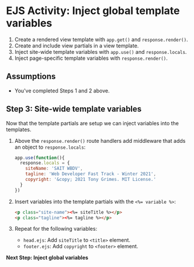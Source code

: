# EJS Activity: Inject global template variables
1. Create a rendered view template with `app.get()` and `response.render()`.
2. Create and include view partials in a view template.
3. Inject site-wide template variables with `app.use()` and `response.locals`.
4. Inject page-specific template variables with `response.render()`.

## Assumptions
- You've completed Steps 1 and 2 above.

## Step 3: Site-wide template variables
Now that the template partials are setup we can inject variables into the templates.
1. Above the `response.render()` route handlers add middleware that adds an object to `response.locals`:

    ```js
    app.use(function(){
      response.locals = {
        siteName: 'SAIT WBDV',
        tagline: 'Web Developer Fast Track - Winter 2021',
        copyright: '&copy; 2021 Tony Grimes. MIT License.'
      }
    })
    ```
2. Insert variables into the template partials with the `<%= variable %>`:

    ```html
    <p class="site-name"><%= siteTitle %></p>
    <p class="tagline"><%= tagline %></p>

    ```

3. Repeat for the following variables:
    - `head.ejs`: Add `siteTitle` to `<title>` element.
    - `footer.ejs`: Add `copyright` to `<footer>` element.

**Next Step: Inject global variables**
